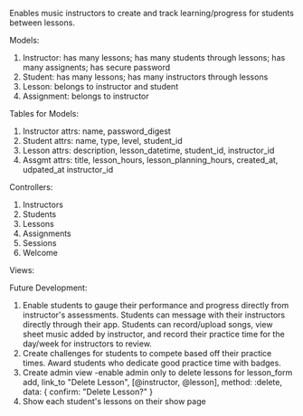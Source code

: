 Enables music instructors to create and track learning/progress for students between lessons.

Models:
1. Instructor: has many lessons; has many students through lessons; has many assignents; has secure password
2. Student: has many lessons; has many instructors through lessons
3. Lesson: belongs to instructor and student
4. Assignment: belongs to instructor

Tables for Models:
1. Instructor attrs: name, password_digest
2. Student attrs: name, type, level, student_id
3. Lesson attrs: description, lesson_datetime, student_id, instructor_id
4. Assgmt attrs: title, lesson_hours, lesson_planning_hours, created_at, udpated_at instructor_id

Controllers:
1. Instructors
2. Students
3. Lessons
4. Assignments
5. Sessions
6. Welcome

Views:

Future Development:
1. Enable students to gauge their performance and progress directly from instructor's assessments. Students can message with their instructors directly through their app. Students can record/upload songs, view sheet music added by instructor, and record their practice time for the day/week for instructors to review.
2. Create challenges for students to compete based off their practice times. Award students who dedicate good practice time with badges.
3. Create admin view -enable admin only to delete lessons
for lesson_form add, link_to "Delete Lesson", [@instructor, @lesson], method: :delete, data: { confirm: "Delete Lesson?" }
4. Show each student's lessons on their show page